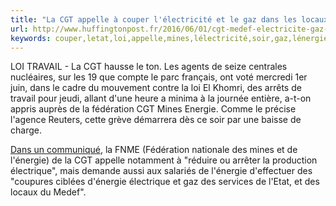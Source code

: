 ```yaml
---
title: "La CGT appelle à couper l'électricité et le gaz dans les locaux du Medef et les services de l'Etat"
url: http://www.huffingtonpost.fr/2016/06/01/cgt-medef-electricite-gaz-medef-services-etat-centrales-nucleaires-greve_n_10241770.html
keywords: couper,letat,loi,appelle,mines,lélectricité,soir,gaz,lénergie,fédération,locaux,voté,électrique,services,travail,cgt,medef
---
```

LOI TRAVAIL - La CGT hausse le ton. Les agents de seize centrales nucléaires, sur les 19 que compte le parc français, ont voté mercredi 1er juin, dans le cadre du mouvement contre la loi El Khomri, des arrêts de travail pour jeudi, allant d\'une heure a minima à la journée entière, a-t-on appris auprès de la fédération CGT Mines Energie. Comme le précise l\'agence Reuters, cette grève démarrera dès ce soir par une baisse de charge.

[Dans un communiqué](http://www.fnme-cgt.fr/index.php/communiques/mouvements-de-greve-reconductibles-dans-l-energie), la FNME (Fédération nationale des mines et de l\'énergie) de la CGT appelle notamment à \"réduire ou arrêter la production électrique\", mais demande aussi aux salariés de l\'énergie d\'effectuer des \"coupures ciblées d'énergie électrique et gaz des services de l'Etat, et des locaux du Medef\".
